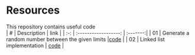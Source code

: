 # Resources

This repository contains useful code  
|  #  |       Description    |   link   |
| :-: | :------------------: | :-------:|
| 01 | Generate a random number between the given limits |[code](https://github.com/abhilashkakumanu1/Resources/blob/master/random-number/index.js) |
| 02 | Linked list implementation  | [code](https://github.com/abhilashkakumanu1/Resources/blob/master/linked-list/index.js) |
